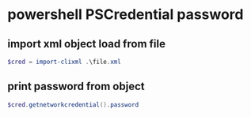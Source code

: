 # powershell PSCredential password

## import xml object load from file
```powershell
$cred = import-clixml .\file.xml
```

## print password from object
```powershell
$cred.getnetworkcredential().password
```
